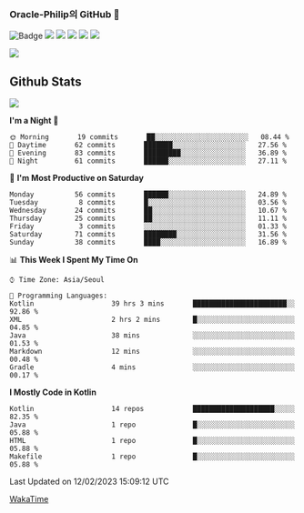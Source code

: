 ### Oracle-Philip의 GitHub 👋

![Badge](http://img.shields.io/badge/-Java-black?style=flat-square)
<img src="https://img.shields.io/badge/ -Kotlin-black?style=flat-square&logo=Kotlin&logoColor=#7F52FF"/></a>
<img src="https://img.shields.io/badge/ -Dart-black?style=flat-square&logo=Dart&logoColor=#0175C2"/></a>
<img src="https://img.shields.io/badge/ -Android-black?style=flat-square&logo=Android&logoColor=#3DDC84"/></a>
<img src="https://img.shields.io/badge/ -Flutter-black?style=flat-square&logo=Flutter&logoColor=#02569B"/></a>
<img src="https://img.shields.io/badge/ -Firebase-black?style=flat-square&logo=Firebase&logoColor=#FFCA28"/></a>

<img src="https://img.shields.io/badge/ -BLE-black?style=flat-square&logo=Bluetooth&logoColor=#0082FC"/></a>

<!--
<img src="https://img.shields.io/badge/ -STM32F103-black?style=flat-square&logo=STMicroelectronics&logoColor=#03234B"/></a>
<img src="https://img.shields.io/badge/ -Qt-black?style=flat-square&logo=Qt&logoColor=#41CD52"/></a>
-->

<!--
![Badge](http://img.shields.io/badge/-Java-black?style=flat-square)
![Badge](http://img.shields.io/badge/-Koltin-black?style=flat-square)
![Badge](http://img.shields.io/badge/-Dart-black?style=flat-square)
![Badge](http://img.shields.io/badge/-Android-black?style=flat-square)
![Badge](http://img.shields.io/badge/-Flutter-black?style=flat-square)
![Badge](http://img.shields.io/badge/-Firebase-black?style=flat-square)
-->

## Github Stats  
<div align="left"><img src="https://github-readme-stats.vercel.app/api?username=Oracle-Philip&show_icons=true&count_private=true&hide_border=true" align="center" /></div>


<!--START_SECTION:waka-->
**I'm a Night 🦉** 

```text
🌞 Morning       19 commits       ██░░░░░░░░░░░░░░░░░░░░░░░   08.44 % 
🌆 Daytime       62 commits       ███████░░░░░░░░░░░░░░░░░░   27.56 % 
🌃 Evening       83 commits       █████████░░░░░░░░░░░░░░░░   36.89 % 
🌙 Night         61 commits       ██████░░░░░░░░░░░░░░░░░░░   27.11 % 

```
📅 **I'm Most Productive on Saturday** 

```text
Monday          56 commits       ██████░░░░░░░░░░░░░░░░░░░   24.89 % 
Tuesday          8 commits       █░░░░░░░░░░░░░░░░░░░░░░░░   03.56 % 
Wednesday       24 commits       ██░░░░░░░░░░░░░░░░░░░░░░░   10.67 % 
Thursday        25 commits       ██░░░░░░░░░░░░░░░░░░░░░░░   11.11 % 
Friday           3 commits       ░░░░░░░░░░░░░░░░░░░░░░░░░   01.33 % 
Saturday        71 commits       ████████░░░░░░░░░░░░░░░░░   31.56 % 
Sunday          38 commits       ████░░░░░░░░░░░░░░░░░░░░░   16.89 % 

```


📊 **This Week I Spent My Time On** 

```text
⌚︎ Time Zone: Asia/Seoul

💬 Programming Languages: 
Kotlin                   39 hrs 3 mins       ███████████████████████░░   92.86 % 
XML                      2 hrs 2 mins        █░░░░░░░░░░░░░░░░░░░░░░░░   04.85 % 
Java                     38 mins             ░░░░░░░░░░░░░░░░░░░░░░░░░   01.53 % 
Markdown                 12 mins             ░░░░░░░░░░░░░░░░░░░░░░░░░   00.48 % 
Gradle                   4 mins              ░░░░░░░░░░░░░░░░░░░░░░░░░   00.17 % 

```

**I Mostly Code in Kotlin** 

```text
Kotlin                   14 repos            ████████████████████░░░░░   82.35 % 
Java                     1 repo              █░░░░░░░░░░░░░░░░░░░░░░░░   05.88 % 
HTML                     1 repo              █░░░░░░░░░░░░░░░░░░░░░░░░   05.88 % 
Makefile                 1 repo              █░░░░░░░░░░░░░░░░░░░░░░░░   05.88 % 

```



 Last Updated on 12/02/2023 15:09:12 UTC
<!--END_SECTION:waka-->


<!--
**Oracle-Philip/Oracle-Philip** is a ✨ _special_ ✨ repository because its `README.md` (this file) appears on your GitHub profile.

Here are some ideas to get you started:

- 🔭 I’m currently working on ...
- 🌱 I’m currently learning ...
- 👯 I’m looking to collaborate on ...
- 🤔 I’m looking for help with ...
- 💬 Ask me about ...
- 📫 How to reach me: ...
- 😄 Pronouns: ...
- ⚡ Fun fact: ...
-->


[WakaTime](https://wakatime.com/dashboard)
